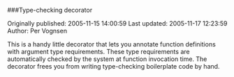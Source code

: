 ###Type-checking decorator

Originally published: 2005-11-15 14:00:59
Last updated: 2005-11-17 12:23:59
Author: Per Vognsen

This is a handy little decorator that lets you annotate function definitions with argument type requirements. These type requirements are automatically checked by the system at function invocation time. The decorator frees you from writing type-checking boilerplate code by hand.